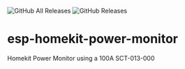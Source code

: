 ![GitHub All Releases](https://img.shields.io/github/downloads/maccoylton/esp-homekit-power-monitor/total) 
![GitHub Releases](https://img.shields.io/github/downloads/maccoylton/esp-homekit-power-monitor/latest/total)

# esp-homekit-power-monitor
Homekit Power Monitor using a 100A SCT-013-000
